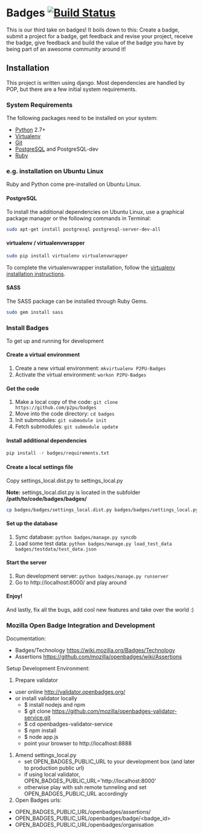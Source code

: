 Badges [![Build Status](https://travis-ci.org/ercchy/badges.png?branch=master)](https://travis-ci.org/ercchy/badges)
======

This is our third take on badges! It boils down to this: Create a badge, submit a project for a badge, get feedback and revise your project, receive the badge, give feedback and build the value of the badge you have by being part of an awesome community around it!

## Installation

This project is written using django. Most dependencies are handled by POP, but there are a few initial system requirements.

### System Requirements
The following packages need to be installed on your system:
* [Python](http://python.org) 2.7+
* [Virtualenv](http://virtualenv.org)
* [Git](http://git-scm.com)
* [PostgreSQL](http://postgresql.org) and PostgreSQL-dev
* [Ruby](http://ruby-lang.org)

### e.g. installation on Ubuntu Linux
Ruby and Python come pre-installed on Ubuntu Linux.

#### PostgreSQL
To install the additional dependencies on Ubuntu Linux, use a graphical package manager or the following commands in Terminal:
```sh
sudo apt-get install postgresql postgresql-server-dev-all
```

#### virtualenv / virtualenvwrapper
```sh
sudo pip install virtualenv virtualenvwrapper
```

To complete the virtualenvwrapper installation, follow the [virtualenv installation instructions](http://virtualenvwrapper.readthedocs.org/en/latest/install.html).

#### SASS
The SASS package can be installed through Ruby Gems.
```sh
sudo gem install sass
```

### Install Badges
To get up and running for development

#### Create a virtual environment
1. Create a new virtual environment: ```mkvirtualenv P2PU-Badges```
1. Activate the virtual environment: ```workon P2PU-Badges```

#### Get the code
1. Make a local copy of the code: ```git clone https://github.com/p2pu/badges```
1. Move into the code directory: ```cd badges```
1. Init submodules: ```git submodule init```
1. Fetch submodules: ```git submodule update```

#### Install additional dependencies
```sh
pip install -r badges/requirements.txt
```

#### Create a local settings file
Copy settings_local.dist.py to settings_local.py

**Note:** settings_local.dist.py is located in the subfolder **/path/to/code/badges/badges/**

```sh
cp badges/badges/settings_local.dist.py badges/badges/settings_local.py
```

#### Set up the database
1. Sync database: ```python badges/manage.py syncdb```
1. Load some test data: ```python badges/manage.py load_test_data badges/testdata/test_data.json```

#### Start the server
1. Run development server: ```python badges/manage.py runserver```
1. Go to http://localhost:8000/ and play around

#### Enjoy! 
And lastly, fix all the bugs, add cool new features and take over the world :)

### Mozilla Open Badge Integration and Development

Documentation:
* Badges/Technology https://wiki.mozilla.org/Badges/Technology
* Assertions https://github.com/mozilla/openbadges/wiki/Assertions

Setup Development Environment:
1. Prepare validator
  * user online http://validator.openbadges.org/
  * or install validator locally
    * $ install nodejs and npm
    * $ git clone https://github.com/mozilla/openbadges-validator-service.git
    * $ cd openbadges-validator-service
    * $ npm install
    * $ node app.js
    * point your browser to http://localhost:8888
1. Amend settings_local.py
   * set OPEN_BADGES_PUBLIC_URL to your development box (and later to production public url)
   * if using local validator, OPEN_BADGES_PUBLIC_URL='http://localhost:8000'
   * otherwise play with ssh remote tunneling and set OPEN_BADGES_PUBLIC_URL accordingly
1. Open Badges urls:
  * OPEN_BADGES_PUBLIC_URL/openbadges/assertions/<uid>
  * OPEN_BADGES_PUBLIC_URL/openbadges/badge/<badge_id>
  * OPEN_BADGES_PUBLIC_URL/openbadges/organisation


